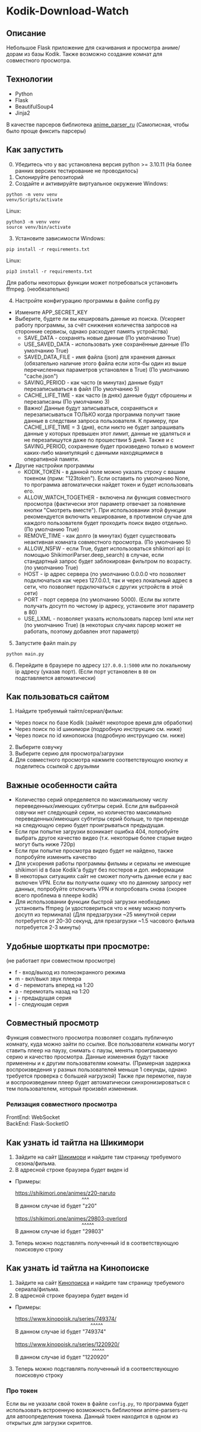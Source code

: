 # Kodik-Download-Watch

## Описание
Небольшое Flask приложение для скачивания и просмотра аниме/дорам из базы Kodik. Также возможно создание комнат для совместного просмотра.

## Технологии
* Python
* Flask
* BeautifulSoup4
* Jinja2

В качестве парсеров библиотека [anime_parser_ru](https://github.com/YaNesyTortiK/AnimeParsers) (Самописная, чтобы было проще фиксить парсеры)

## Как запустить

0. Убедитесь что у вас установлена версия python >= 3.10.11 (На более ранних версиях тестирование не проводилось)
1. Склонируйте репозиторий
2. Создайте и активируйте виртуальное окружение
Windows:
```commandline
python -m venv venv
venv/Scripts/activate
```  
Linux:
```commandline
python3 -m venv venv
source venv/bin/activate
```  
3. Установите зависимости
Windows:
```commandline
pip install -r requirements.txt
```
Linux:
```commandline
pip3 install -r requirements.txt
```
Для работы некоторых функции может потребоваться установить ffmpeg. (необязательно)

4. Настройте конфигурацию программы в файле config.py
* Измените APP_SECRET_KEY
* Выберите, будете ли вы кешировать данные из поиска. (Ускоряет работу программы, за счёт снижения количества запросов на сторонние сервисы, однако расходует память устройства)
    - SAVE_DATA - сохранять новые данные (По умолчанию True)
    - USE_SAVED_DATA - использовать уже сохранённые данные (По умолчанию True)
    - SAVED_DATA_FILE - имя файла (json) для хранения данных (обязательно наличие этого файла если хотя-бы один из выше перечисленных параметров установлен в True) (По умолчанию "cache.json")
    - SAVING_PERIOD - как часто (в минутах) данные будут перезаписываться в файл (По умолчанию 5)
    - CACHE_LIFE_TIME - как часто (в днях) данные будут сброшены и перезаписаны (По умолчанию 3)
    - Важно! Данные будут записываться, сохраняться и перезаписываться ТОЛЬКО когда программа получит такие данные в следствии запроса пользователя. К примеру, при  CACHE_LIFE_TIME = 3 (дня), если никто не будет запрашивать данные у которых превышен этот лимит, данные не удаляться и не перезапишутся даже по прошествии 5 дней. Также и с SAVING_PERIOD, сохранение будет произведено только в момент каких-либо манипуляций с данными находящимися в оперативной памяти.
* Другие настройки программы
    - KODIK_TOKEN - в данной поле можно указать строку с вашим токеном (прим: "123token"). Если оставить по умолчанию None, то программа автоматически найдет токен и будет использовать его.
    - ALLOW_WATCH_TOGETHER - включена ли функция совместного просмотра (фактически этот параметр отвечает за появление кнопки "Смотреть вместе"). При использовании этой функции рекомендуется включить кеширование, в противном случае для каждого пользователя будет проходить поиск видео отдельно. (По умолчанию True)
    - REMOVE_TIME - как долго (в минутах) будет существовать неактивная комната совместного просмотра. (По умолчанию 5)
    - ALLOW_NSFW - если True, будет использоваться shikimori api (с помощью ShikimoriParser.deep_search) в случае, если стандартный запрос будет заблокирован фильтром по возрасту. (по умолчанию True)
    - HOST - ip адрес сервера (по умолчанию 0.0.0.0 что позволяет подключаться как через 127.0.0.1, так и через локальный адрес в сети, что позволяет прдключаться с других устройств в этой сети)
    - PORT - порт сервера (по умолчанию 5000). (Если вы хотите получать досутп по чистому ip адресу, установите этот параметр в 80)
    - USE_LXML - позволяет указать использовать парсер lxml или нет (по умолчанию True) (в некоторых случаях парсер может не работать, поэтому добавлен этот параметр)

5. Запустите файл main.py
```commandline
python main.py
```
6. Перейдите в браузере по адресу
`127.0.0.1:5000` или по локальному ip адресу (указав порт). (Если порт установлен в `80` он подставляется автоматически)
## Как пользоваться сайтом

1. Найдите требуемый тайтл/сериал/фильм:
- Через поиск по базе Kodik (займёт некоторое время для обработки)
- Через поиск по id шикимори (подробную инструкцию см. ниже)
- Через поиск по id кинопоиска (подробную инструкцию см. ниже)

2. Выберите озвучку
3. Выберите серию для просмотра/загрузки
4. Для совместного просмотра нажмите соответствующую кнопку и поделитесь ссылкой с друзьями

## Важные особенности сайта
- Количество серий определяется по максимальному числу переведенных/имеющих субтитры серий. Если для выбранной озвучки нет следующей серии, но количество максимально переведенных/имеющих субтитры серий больше, то при переходе на следующую серию будет проигрываться предыдущая.
- Если при попытке загрузки возникает ошибка 404, попробуйте выбрать другое качество видео (т.к. некоторые более старые видео могут быть ниже 720p)
- Если при попытке просмотра видео будет не найдено, также попробуйте изменить качество
- Для ускорения работы программы фильмы и сериалы не имеющие shikimori id в базе Kodik'а будут без постеров и доп. информации
- В некоторых ситуациях сайт не сможет получить данные если у вас включен VPN. Если вы получили ошику что по данному запросу нет данных, попробуйте отключить VPN и попробовать снова (скорее всего проблема в плеере kodik)
- Для использовании функции быстрой загрузки необходимо установить ffmpeg (и удостовериться что к нему можно получить досутп из терминала) (Для предзагрузки ~25 минутной серии потребуется от 20-30 секунд, для презагрузки ~1.5 часового фильма потребуется 2-3 минуты)

## Удобные шорткаты при просмотре:
(не работает при совместном просмотре)
- f - вход/выход из полноэкранного режима
- m - вкл/выкл звук плеера
- d - перемотать вперед на 1:20
- a - перемотать назад на 1:20
- j - предыдущая серия
- l - следующая серия

## Совместный просмотр
Функция совместного просмотра позволяет создать публичную комнату, куда можно зайти по ссылке. Все пользователи комнаты могут ставить плеер на паузу, снимать с паузы, менять проигрываемую серию и качество просмотра. Данные изменения будут также применены и к другим пользователям комнаты. (Примерная задержка воспроизведения у разных пользователей меньше 1 секунды, однако требуется проверка с большей нагрузкой) Также при перемотке, паузе и воспроизведении плеер будет автоматически синхронизироваться с тем пользователем, который произвёл изменения.
### Релизация совместного просмотра
FrontEnd: WebSocket<br>
BackEnd: Flask-SocketIO

## Как узнать id тайтла на Шикимори
1. Зайдите на сайт <a href='shikimori.one'>Шикимори</a> и найдите там страницу требуемого сезона/фильма.
2. В адресной строке браузера будет виден id
- Примеры: <p>
    https://shikimori.one/animes/z20-naruto<br>
    &nbsp;&nbsp;&nbsp;&nbsp;&nbsp;&nbsp;&nbsp;&nbsp;&nbsp;&nbsp;&nbsp;&nbsp;&nbsp;&nbsp;&nbsp;&nbsp;&nbsp;&nbsp;&nbsp;&nbsp;&nbsp;&nbsp;&nbsp;&nbsp;&nbsp;&nbsp;&nbsp;&nbsp;&nbsp;&nbsp;&nbsp;&nbsp;&nbsp;&nbsp;&nbsp;&nbsp;&nbsp;&nbsp;&nbsp;&nbsp;&nbsp;&nbsp;&nbsp;&nbsp;&nbsp;^^^<br>
    В данном случае id будет "z20"<br><br>
    https://shikimori.one/animes/29803-overlord<br>
    &nbsp;&nbsp;&nbsp;&nbsp;&nbsp;&nbsp;&nbsp;&nbsp;&nbsp;&nbsp;&nbsp;&nbsp;&nbsp;&nbsp;&nbsp;&nbsp;&nbsp;&nbsp;&nbsp;&nbsp;&nbsp;&nbsp;&nbsp;&nbsp;&nbsp;&nbsp;&nbsp;&nbsp;&nbsp;&nbsp;&nbsp;&nbsp;&nbsp;&nbsp;&nbsp;&nbsp;&nbsp;&nbsp;&nbsp;&nbsp;&nbsp;&nbsp;&nbsp;&nbsp;&nbsp;^^^^^<br>
    В данном случае id будет "29803"</p>
3. Теперь можно подставлять полученный id в соответствующую поисковую строку

## Как узнать id тайтла на Кинопоиске
1. Зайдите на сайт <a href='https://www.kinopoisk.ru'>Кинопоиска</a> и найдите там страницу требуемого сериала/фильма.
2. В адресной строке браузера будет виден id
- Примеры: <p>
    https://www.kinopoisk.ru/series/749374/<br>
    &nbsp;&nbsp;&nbsp;&nbsp;&nbsp;&nbsp;&nbsp;&nbsp;&nbsp;&nbsp;&nbsp;&nbsp;&nbsp;&nbsp;&nbsp;&nbsp;&nbsp;&nbsp;&nbsp;&nbsp;&nbsp;&nbsp;&nbsp;&nbsp;&nbsp;&nbsp;&nbsp;&nbsp;&nbsp;&nbsp;&nbsp;&nbsp;&nbsp;&nbsp;&nbsp;&nbsp;&nbsp;&nbsp;&nbsp;&nbsp;&nbsp;&nbsp;&nbsp;&nbsp;&nbsp;&nbsp;&nbsp;&nbsp;&nbsp;&nbsp;&nbsp;^^^^^<br>
    В данном случае id будет "749374"<br><br>
    https://www.kinopoisk.ru/series/1220920/<br>
    &nbsp;&nbsp;&nbsp;&nbsp;&nbsp;&nbsp;&nbsp;&nbsp;&nbsp;&nbsp;&nbsp;&nbsp;&nbsp;&nbsp;&nbsp;&nbsp;&nbsp;&nbsp;&nbsp;&nbsp;&nbsp;&nbsp;&nbsp;&nbsp;&nbsp;&nbsp;&nbsp;&nbsp;&nbsp;&nbsp;&nbsp;&nbsp;&nbsp;&nbsp;&nbsp;&nbsp;&nbsp;&nbsp;&nbsp;&nbsp;&nbsp;&nbsp;&nbsp;&nbsp;&nbsp;&nbsp;&nbsp;&nbsp;&nbsp;&nbsp;&nbsp;&nbsp;^^^^^<br>
    В данном случае id будет "1220920"</p>
3. Теперь можно подставлять полученный id в соответствующую поисковую строку

### Про токен
Если вы не указали свой токен в файле `config.py`, то программа будет использовать встроенную возможность библиотеки anime-parsers-ru для автоопределения токена. Данный токен находится в одном из открытых для загрузки скриптов.